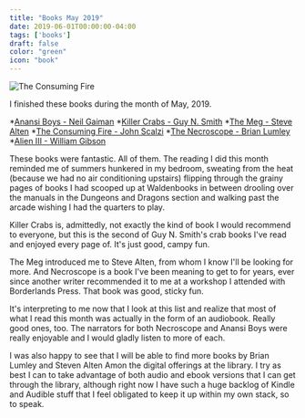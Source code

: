 ```yaml
---
title: "Books May 2019"
date: 2019-06-01T00:00:00-04:00
tags: ['books']
draft: false
color: "green"
icon: "book"
---
```


![The Consuming Fire](https://images-na.ssl-images-amazon.com/images/I/51SX5APRP1L.jpg)

I finished these books during the month of May, 2019.

*[Anansi Boys - Neil Gaiman](https://www.audible.com/pd/Anansi-Boys-Audiobook/B002V8LI0U?pf_rd_p=ae76b2bb-e63d-4a67-b357-dab3dee05ca1&pf_rd_r=3ESSG0DSS1TZA34RB8QJ&ref=a_lib_c4_libItem_B002V8LI0U)
*[Killer Crabs - Guy N. Smith](https://www.amazon.com/gp/product/B004A90FNE/ref=kinw_myk_ro_title)
*[The Meg - Steve Alten](https://www.audible.com/pd/Meg-A-Novel-of-Deep-Terror-with-Meg-Origins-Audiobook/B00JAN9K4U?pf_rd_p=ae76b2bb-e63d-4a67-b357-dab3dee05ca1&pf_rd_r=0BZ3BJCPVSJY1FPMMJY7&ref=a_lib_c4_libItem_B00JAN9K4U)
*[The Consuming Fire - John Scalzi](https://www.audible.com/pd/The-Consuming-Fire-Audiobook/B07HNMVMK8?pf_rd_p=ae76b2bb-e63d-4a67-b357-dab3dee05ca1&pf_rd_r=0BZ3BJCPVSJY1FPMMJY7&ref=a_lib_c4_libItem_B07HNMVMK8)
*[The Necroscope - Brian Lumley](https://www.audible.com/pd/Necroscope-Audiobook/B0191VQDH2?pf_rd_p=ae76b2bb-e63d-4a67-b357-dab3dee05ca1&pf_rd_r=0BZ3BJCPVSJY1FPMMJY7&ref=a_lib_c4_libItem_B0191VQDH2)
*[Alien III - William Gibson](https://www.audible.com/pd/Alien-III-Audiobook/B07QY3KR81?pf_rd_p=ae76b2bb-e63d-4a67-b357-dab3dee05ca1&pf_rd_r=0BZ3BJCPVSJY1FPMMJY7&ref=a_lib_c4_libItem_B07QY3KR81)

These books were fantastic. All of them. The reading I did this month reminded me of summers hunkered in my bedroom, sweating from the heat (because we had no air conditioning upstairs) flipping through the grainy pages of books I had scooped up at Waldenbooks in between drooling over the manuals in the Dungeons and Dragons section and walking past the arcade wishing I had the quarters to play.

Killer Crabs is, admittedly, not exactly the kind of book I would recommend to everyone, but this is the second of Guy N. Smith's crab books I've read and enjoyed every page of. It's just good, campy fun.

The Meg introduced me to Steve Alten, from whom I know I'll be looking for more. And Necroscope is a book I've been meaning to get to for years, ever since another writer recommended it to me at a workshop I attended with Borderlands Press. That book was good, sticky fun.

It's interpreting to me now that I look at this list and realize that most of what I read this month was actually in the form of an audiobook. Really good ones, too. The narrators for both Necroscope and Anansi Boys were really enjoyable and I would gladly listen to more of each.

I was also happy to see that I will be able to find more books by Brian Lumley and Steven Alten Amon the digital offerings at the library. I try as best I can to take advantage of both audio and ebook versions that I can get through the library, although right now I have such a huge backlog of Kindle and Audible stuff that I feel obligated to keep it up within my own stack, so to speak.